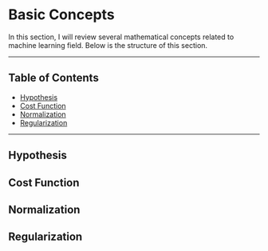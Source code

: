 # Basic Concepts

In this section, I will review several mathematical concepts related to machine learning field. 
Below is the structure of this section.

----

## Table of Contents

* [Hypothesis](#Hypothesis)
* [Cost Function](#Cost-Function)
* [Normalization](#Normalization)
* [Regularization](#Regularization)

----
## Hypothesis

## Cost Function

## Normalization

## Regularization

